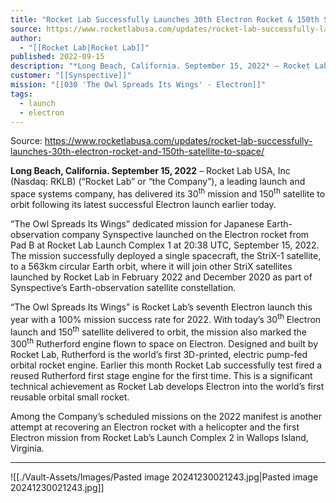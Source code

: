 ```yaml
---
title: "Rocket Lab Successfully Launches 30th Electron Rocket & 150th Satellite to Space "
source: https://www.rocketlabusa.com/updates/rocket-lab-successfully-launches-30th-electron-rocket-and-150th-satellite-to-space/
author:
  - "[[Rocket Lab|Rocket Lab]]"
published: 2022-09-15
description: "*Long Beach, California. September 15, 2022* – Rocket Lab USA, Inc (Nasdaq: RKLB) (“Rocket Lab” or “the Company”), a leading launch and space systems company, has delivered its 30th mission and 150th satellite to orbit following its latest successful Electron launch earlier today."
customer: "[[Synspective]]"
mission: "[[030 'The Owl Spreads Its Wings' - Electron]]"
tags:
  - launch
  - electron
---
```


Source: https://www.rocketlabusa.com/updates/rocket-lab-successfully-launches-30th-electron-rocket-and-150th-satellite-to-space/

**Long Beach, California. September 15, 2022** – Rocket Lab USA, Inc (Nasdaq: RKLB) (“Rocket Lab” or “the Company”), a leading launch and space systems company, has delivered its 30<sup>th</sup> mission and 150<sup>th</sup> satellite to orbit following its latest successful Electron launch earlier today.

“The Owl Spreads Its Wings” dedicated mission for Japanese Earth-observation company Synspective launched on the Electron rocket from Pad B at Rocket Lab Launch Complex 1 at 20:38 UTC, September 15, 2022. The mission successfully deployed a single spacecraft, the StriX-1 satellite, to a 563km circular Earth orbit, where it will join other StriX satellites launched by Rocket Lab in February 2022 and December 2020 as part of Synspective’s Earth-observation satellite constellation.

“The Owl Spreads Its Wings” is Rocket Lab’s seventh Electron launch this year with a 100% mission success rate for 2022. With today’s 30<sup>th</sup> Electron launch and 150<sup>th</sup> satellite delivered to orbit, the mission also marked the 300<sup>th</sup> Rutherford engine flown to space on Electron. Designed and built by Rocket Lab, Rutherford is the world’s first 3D-printed, electric pump-fed orbital rocket engine. Earlier this month Rocket Lab successfully test fired a reused Rutherford first stage engine for the first time. This is a significant technical achievement as Rocket Lab develops Electron into the world’s first reusable orbital small rocket.

Among the Company’s scheduled missions on the 2022 manifest is another attempt at recovering an Electron rocket with a helicopter and the first Electron mission from Rocket Lab’s Launch Complex 2 in Wallops Island, Virginia.

---

![[./Vault-Assets/Images/Pasted image 20241230021243.jpg|Pasted image 20241230021243.jpg]]